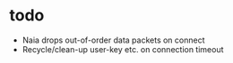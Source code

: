 # todo
* Naia drops out-of-order data packets on connect
* Recycle/clean-up user-key etc. on connection timeout
